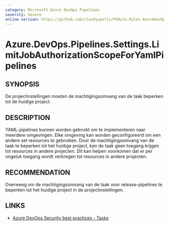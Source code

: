 ```yaml
---
category: Microsoft Azure DevOps Pipelines
severity: Severe
online version: https://github.com/cloudyspells/PSRule.Rules.AzureDevOps/blob/main/src/PSRule.Rules.AzureDevOps/nl/Azure.DevOps.Pipelines.Settings.LimitJobAuthorizationScopeForYamlPipelines.md
---
```


# Azure.DevOps.Pipelines.Settings.LimitJobAuthorizationScopeForYamlPipelines

## SYNOPSIS

De projectinstellingen moeten de machtigingsomvang van de taak beperken tot de huidige project.

## DESCRIPTION

YAML-pipelines kunnen worden gebruikt om te implementeren naar meerdere omgevingen.
Elke omgeving kan worden geconfigureerd om een andere set resources te gebruiken. Door de
machtigingsomvang van de taak te beperken tot het huidige project, kan de taak geen
toegang krijgen tot resources in andere projecten. Dit kan helpen voorkomen dat er per
ongeluk toegang wordt verkregen tot resources in andere projecten.

## RECOMMENDATION

Overweeg om de machtigingsomvang van de taak voor release-pipelines te beperken tot het
huidige project in de projectinstellingen.

## LINKS

- [Azure DevOps Security best practices - Tasks](https://learn.microsoft.com/nl-nl/azure/devops/organizations/security/security-best-practices?view=azure-devops#tasks)
